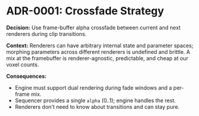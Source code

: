 # ADR-0001: Crossfade Strategy

**Decision:** Use frame-buffer alpha crossfade between current and next renderers during clip transitions.

**Context:** Renderers can have arbitrary internal state and parameter spaces; morphing parameters across different renderers is undefined and brittle. A mix at the framebuffer is renderer-agnostic, predictable, and cheap at our voxel counts.

**Consequences:**
- Engine must support dual rendering during fade windows and a per-frame mix.
- Sequencer provides a single `alpha` (0..1); engine handles the rest.
- Renderers don't need to know about transitions and can stay pure.
